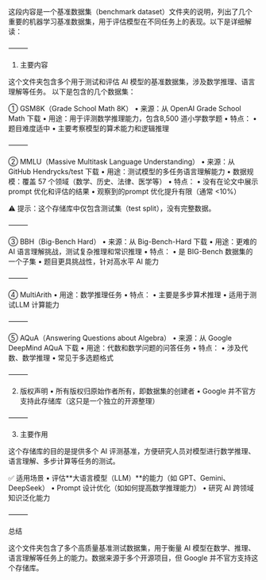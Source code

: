 这段内容是一个基准数据集（benchmark dataset）文件夹的说明，列出了几个重要的机器学习基准数据集，用于评估模型在不同任务上的表现。以下是详细解读：

⸻

1. 主要内容

这个文件夹包含多个用于测试和评估 AI 模型的基准数据集，涉及数学推理、语言理解等任务。
以下是包含的几个数据集：

① GSM8K（Grade School Math 8K）
	•	来源：从 OpenAI Grade School Math 下载
	•	用途：用于评测数学推理能力，包含8,500 道小学数学题
	•	特点：
	•	题目难度适中
	•	主要考察模型的算术能力和逻辑推理

⸻

② MMLU（Massive Multitask Language Understanding）
	•	来源：从 GitHub Hendrycks/test 下载
	•	用途：测试模型的多任务语言理解能力
	•	数据规模：覆盖 57 个领域（数学、历史、法律、医学等）
	•	特点：
	•	没有在论文中展示prompt 优化和评估的结果
	•	观察到的prompt 优化提升有限（通常 <10%）

⚠ 提示：这个存储库中仅包含测试集（test split），没有完整数据。

⸻

③ BBH（Big-Bench Hard）
	•	来源：从 Big-Bench-Hard 下载
	•	用途：更难的 AI 语言理解挑战，测试复杂推理和常识推理
	•	特点：
	•	是 BIG-Bench 数据集的一个子集
	•	题目更具挑战性，针对高水平 AI 能力

⸻

④ MultiArith
	•	用途：数学推理任务
	•	特点：
	•	主要是多步算术推理
	•	适用于测试LLM 计算能力

⸻

⑤ AQuA（Answering Questions about Algebra）
	•	来源：从 Google DeepMind AQuA 下载
	•	用途：代数和数学问题的问答任务
	•	特点：
	•	涉及代数、数学推理
	•	常见于多选题格式

⸻

2. 版权声明
	•	所有版权归原始作者所有，即数据集的创建者
	•	Google 并不官方支持此存储库（这只是一个独立的开源整理）

⸻

3. 主要作用

这个存储库的目的是提供多个 AI 评测基准，方便研究人员对模型进行数学推理、语言理解、多步计算等任务的测试。

✅ 适用场景
	•	评估**大语言模型（LLM）**的能力（如 GPT、Gemini、DeepSeek）
	•	Prompt 设计优化（如如何提高数学推理能力）
	•	研究 AI 跨领域知识泛化能力

⸻

总结

这个文件夹包含了多个高质量基准测试数据集，用于衡量 AI 模型在数学、推理、语言理解等任务上的能力。数据来源于多个开源项目，但 Google 并不官方支持这个存储库。